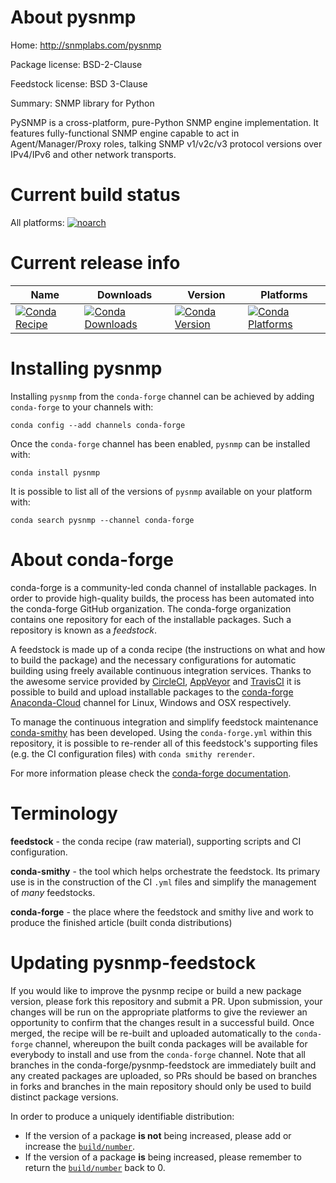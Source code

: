 About pysnmp
============

Home: http://snmplabs.com/pysnmp

Package license: BSD-2-Clause

Feedstock license: BSD 3-Clause

Summary: SNMP library for Python

PySNMP is a cross-platform, pure-Python SNMP engine implementation. It
features fully-functional SNMP engine capable to act in Agent/Manager/Proxy
roles, talking SNMP v1/v2c/v3 protocol versions over IPv4/IPv6 and other
network transports.


Current build status
====================

All platforms:
[![noarch](https://img.shields.io/circleci/project/github/conda-forge/pysnmp-feedstock/master.svg?label=noarch)](https://circleci.com/gh/conda-forge/pysnmp-feedstock)

Current release info
====================

| Name | Downloads | Version | Platforms |
| --- | --- | --- | --- |
| [![Conda Recipe](https://img.shields.io/badge/recipe-pysnmp-green.svg)](https://anaconda.org/conda-forge/pysnmp) | [![Conda Downloads](https://img.shields.io/conda/dn/conda-forge/pysnmp.svg)](https://anaconda.org/conda-forge/pysnmp) | [![Conda Version](https://img.shields.io/conda/vn/conda-forge/pysnmp.svg)](https://anaconda.org/conda-forge/pysnmp) | [![Conda Platforms](https://img.shields.io/conda/pn/conda-forge/pysnmp.svg)](https://anaconda.org/conda-forge/pysnmp) |

Installing pysnmp
=================

Installing `pysnmp` from the `conda-forge` channel can be achieved by adding `conda-forge` to your channels with:

```
conda config --add channels conda-forge
```

Once the `conda-forge` channel has been enabled, `pysnmp` can be installed with:

```
conda install pysnmp
```

It is possible to list all of the versions of `pysnmp` available on your platform with:

```
conda search pysnmp --channel conda-forge
```


About conda-forge
=================

conda-forge is a community-led conda channel of installable packages.
In order to provide high-quality builds, the process has been automated into the
conda-forge GitHub organization. The conda-forge organization contains one repository
for each of the installable packages. Such a repository is known as a *feedstock*.

A feedstock is made up of a conda recipe (the instructions on what and how to build
the package) and the necessary configurations for automatic building using freely
available continuous integration services. Thanks to the awesome service provided by
[CircleCI](https://circleci.com/), [AppVeyor](https://www.appveyor.com/)
and [TravisCI](https://travis-ci.org/) it is possible to build and upload installable
packages to the [conda-forge](https://anaconda.org/conda-forge)
[Anaconda-Cloud](https://anaconda.org/) channel for Linux, Windows and OSX respectively.

To manage the continuous integration and simplify feedstock maintenance
[conda-smithy](https://github.com/conda-forge/conda-smithy) has been developed.
Using the ``conda-forge.yml`` within this repository, it is possible to re-render all of
this feedstock's supporting files (e.g. the CI configuration files) with ``conda smithy rerender``.

For more information please check the [conda-forge documentation](https://conda-forge.org/docs/).

Terminology
===========

**feedstock** - the conda recipe (raw material), supporting scripts and CI configuration.

**conda-smithy** - the tool which helps orchestrate the feedstock.
                   Its primary use is in the construction of the CI ``.yml`` files
                   and simplify the management of *many* feedstocks.

**conda-forge** - the place where the feedstock and smithy live and work to
                  produce the finished article (built conda distributions)


Updating pysnmp-feedstock
=========================

If you would like to improve the pysnmp recipe or build a new
package version, please fork this repository and submit a PR. Upon submission,
your changes will be run on the appropriate platforms to give the reviewer an
opportunity to confirm that the changes result in a successful build. Once
merged, the recipe will be re-built and uploaded automatically to the
`conda-forge` channel, whereupon the built conda packages will be available for
everybody to install and use from the `conda-forge` channel.
Note that all branches in the conda-forge/pysnmp-feedstock are
immediately built and any created packages are uploaded, so PRs should be based
on branches in forks and branches in the main repository should only be used to
build distinct package versions.

In order to produce a uniquely identifiable distribution:
 * If the version of a package **is not** being increased, please add or increase
   the [``build/number``](https://conda.io/docs/user-guide/tasks/build-packages/define-metadata.html#build-number-and-string).
 * If the version of a package **is** being increased, please remember to return
   the [``build/number``](https://conda.io/docs/user-guide/tasks/build-packages/define-metadata.html#build-number-and-string)
   back to 0.
